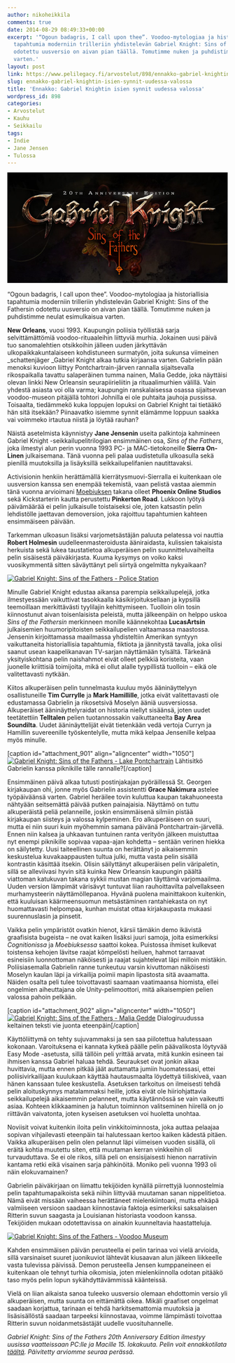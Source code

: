 ```yaml
---
author: nikoheikkila
comments: true
date: 2014-08-29 08:49:33+00:00
excerpt: '“Ogoun badagris, I call upon thee”. Voodoo-mytologiaa ja historiallisia
  tapahtumia moderniin trilleriin yhdistelevän Gabriel Knight: Sins of the Fathersin
  odotettu uusversio on aivan pian täällä. Tomutimme nuken ja puhdistimme neulat esimulkaisua
  varten.'
layout: post
link: https://www.pelilegacy.fi/arvostelut/898/ennakko-gabriel-knightin-isien-synnit-uudessa-valossa
slug: ennakko-gabriel-knightin-isien-synnit-uudessa-valossa
title: 'Ennakko: Gabriel Knightin isien synnit uudessa valossa'
wordpress_id: 898
categories:
- Arvostelut
- Kauhu
- Seikkailu
tags:
- Indie
- Jane Jensen
- Tulossa
---
```


[![Logo](/uploads/2014/08/gabriel_knight_logo_talisman.jpg)](/uploads/2014/08/gabriel_knight_logo_talisman.jpg)



“Ogoun badagris, I call upon thee”. Voodoo-mytologiaa ja historiallisia tapahtumia moderniin trilleriin yhdistelevän Gabriel Knight: Sins of the Fathersin odotettu uusversio on aivan pian täällä. Tomutimme nuken ja puhdistimme neulat esimulkaisua varten.



**New Orleans**, vuosi 1993. Kaupungin poliisia työllistää sarja selvittämättömiä voodoo-rituaaleihin liittyviä murhia. Jokainen uusi päivä tuo sanomalehtien otsikkoihin jälleen uuden järkyttävän ulkopaikkakuntalaiseen kohdistuneen surmatyön, joita sukunsa viimeinen _schattenjäger _Gabriel Knight alkaa tutkia kirjaansa varten. Gabrielin pään menoksi kuvioon liittyy Pontchartrain-järven rannalla sijaitsevalla rikospaikalla tavattu salaperäinen tumma nainen, Malia Gedde, joka näyttäisi olevan linkki New Orleansin seurapiirieliitin ja rituaalimurhien välillä. Vain yhdestä asiasta voi olla varma; kaupungin ranskalaisessa osassa sijaitsevan voodoo-museon pitäjällä tohtori Johnilla ei ole puhtaita jauhoja pussissa. Toisaalta, tiedämmekö kuka loppujen lopuksi on Gabriel Knight tai tietääkö hän sitä itsekään? Piinaavatko isiemme synnit elämämme loppuun saakka vai voimmeko irtautua niistä ja löytää rauhan?

Näistä asetelmista käynnistyy **Jane Jensenin** useita palkintoja kahmineen Gabriel Knight -seikkailupelitrilogian ensimmäinen osa, _Sins of the Fathers_, joka ilmestyi alun perin vuonna 1993 PC- ja MAC-tietokoneille **Sierra On-Linen** julkaisemana. Tänä vuonna peli palaa uudistetulla ulkoasulla sekä pienillä muutoksilla ja lisäyksillä seikkailupelifanien nautittavaksi.

Activisionin henkiin herättämällä kierrätysmuovi-Sierralla ei kuitenkaan ole uusversion kanssa sen enempää tekemistä, vaan pelistä vastaa aiemmin tänä vuonna arvioimani [Moebiuksen](http://www.pelilegacy.fi/arvostelut/569/arvio-moebius-ja-imperiumi-joka-nousi-tai-romahti) takana olleet **Phoenix Online Studios** sekä Kickstarterin kautta perustettu **Pinkerton Road**. Lukkoon lyötyä päivämäärää ei pelin julkaisulle toistaiseksi ole, joten katsastin pelin lehdistölle jaettavan demoversion, joka rajoittuu tapahtumien kahteen ensimmäiseen päivään.

Tarkemman ulkoasun lisäksi varjometsästäjän paluuta pelatessa voi nauttia **Robert Holmesin** uudelleenmasteroidusta ääniraidasta, kulissien takaisista herkuista sekä lukea taustatietoa alkuperäisen pelin suunnitteluvaiheilta pelin sisäisestä päiväkirjasta. Kuuma kysymys on voiko kaksi vuosikymmentä sitten säväyttänyt peli siirtyä ongelmitta nykyaikaan?

[![Gabriel Knight: Sins of the Fathers - Police Station](/uploads/2014/08/gabriel_knight_remake_1-1050x560.jpg)](/uploads/2014/08/gabriel_knight_remake_1.jpg)

Minulle Gabriel Knight edustaa aikansa parempia seikkailupelejä, jotka ilmestyessään vaikuttivat tasokkaalla käsikirjoituksellaan ja kypsillä teemoillaan merkittävästi tyylilajin kehittymiseen. Tuolloin olin tosin kiinnostunut aivan toisenlaisista peleistä, mutta jälkeenpäin on helppo uskoa _Sins of the Fathersin_ merkinneen monille käännekohtaa **LucasArtsin** julkaisemien huumoripitoisten seikkailupelien valtaamassa maastossa. Jensenin kirjoittamassa maailmassa yhdisteltiin Amerikan syntyyn vaikuttaneita historiallisia tapahtumia, fiktiota ja jännitystä tavalla, joka olisi saanut usean kaapelikanavan TV-sarjan näyttämään tylsältä. Tärkeänä yksityiskohtana pelin naishahmot eivät olleet pelkkiä koristeita, vaan juonelle kriittisiä toimijoita, mikä ei ollut alalle tyypillistä tuolloin – eikä ole valitettavasti nytkään.

Kiitos alkuperäisen pelin tunnelmasta kuuluu myös ääninäyttelyyn osallistuneille **Tim Currylle** ja **Mark Hamillille**, jotka eivät valitettavasti ole edustamassa Gabrielin ja rikosetsivä Moselyn ääniä uusversiossa. Alkuperäiset ääninäyttelyraidat on historia niellyt sisäänsä, joten uudet teetätettiin **Telltalen** pelien tuotannossakin vaikuttaneelta **Bay Area Soundilta**. Uudet ääninäyttelijät eivät tietenkään vedä vertoja Curryn ja Hamillin suvereenille työskentelylle, mutta mikä kelpaa Jensenille kelpaa myös minulle.

[caption id="attachment_901" align="aligncenter" width="1050"][![Gabriel Knight: Sins of the Fathers - Lake Pontchartrain](/uploads/2014/08/gabriel_knight_remake_2-1050x560.jpg)](/uploads/2014/08/gabriel_knight_remake_2.jpg) Lähtisitkö Gabrielin kanssa piknikille tälle rannalle?[/caption]

Ensimmäinen päivä alkaa tutusti postinjakajan pyöräillessä St. Georgen kirjakaupan ohi, jonne myös Gabrielin assistentti **Grace Nakimura** astelee työpäiväänsä varten. Gabriel heräilee tovin kuluttua kaupan takahuoneesta nähtyään seitsemättä päivää putken painajaisia. Näyttämö on tuttu alkuperäistä peliä pelanneille, joskin ensimmäisenä silmiin pistää kirjakaupan siisteys ja valossa kylpeminen. Ero alkuperäiseen on suuri, mutta ei niin suuri kuin myöhemmin samana päivänä Pontchartrain-järvellä. Ennen niin kalsea ja uhkaavan tuntuinen ranta verityön jälkeen muistuttaa nyt enempi piknikille sopivaa vapaa-ajan kohdetta – sentään verinen hiekka on säilytetty. Uusi taiteellinen suunta on herättänyt jo aikaisemmin keskustelua kuvakaappausten tultua julki, mutta vasta pelin sisällä kontrastin käsittää itsekin. Olisin säilyttänyt alkuperäisen pelin väripaletin, sillä se alleviivasi hyvin sitä kuinka New Orleansin kaupungin päältä viattoman katukuvan takana sykkii mustan magian täyttämä varjomaailma. Uuden version lämpimät värisävyt tuntuvat liian rauhoittavilta palvellakseen murhamysteerin näyttämöllepanoa. Hyvänä puolena mainittakoon kuitenkin, että kuuluisan käärmeensuomun metsästäminen rantahiekasta on nyt huomattavasti helpompaa, kunhan muistat ottaa kirjakaupasta mukaasi suurennuslasin ja pinsetit.

Vaikka pelin ympäristöt ovatkin hienot, kärsii tämäkin demo ikävistä graafisista bugeista – ne ovat kaiken lisäksi juuri samoja, joita esimerkiksi _Cognitionissa_ ja _Moebiuksessa_ saattoi kokea. Puistossa ihmiset kulkevat toistensa kehojen lävitse raajat kömpelösti heiluen, hahmot tarraavat esineisiin luonnottoman näköisesti ja raajat sujahtelevat läpi milloin mistäkin. Poliisiasemalla Gabrielin ranne tunkeutuu varsin kivuttoman näköisesti Moselyn kaulan läpi ja virkailija poimii mapin lipastosta sitä avaamatta. Näiden osalta peli tulee toivottavasti saamaan vaatimaansa hiomista, ellei ongelmien aiheuttajana ole Unity-pelimoottori, mitä aikaisempien pelien valossa pahoin pelkään.

[caption id="attachment_902" align="aligncenter" width="1050"][![Gabriel Knight: Sins of the Fathers - Malia Gedde](/uploads/2014/08/gabriel_knight_remake_3-1050x560.jpg)](/uploads/2014/08/gabriel_knight_remake_3.jpg) Dialogiruudussa keltainen teksti vie juonta eteenpäin[/caption]

Käyttöliittymä on tehty sujuvammaksi ja sen saa piilotettua halutessaan kokonaan. Varoituksena ei kannata kytkeä päälle pelin päävalikosta löytyvää Easy Mode -asetusta, sillä tällöin peli yrittää arvata, mitä kunkin esineen tai ihmisen kanssa Gabriel haluaa tehdä. Seuraukset ovat jonkin aikaa huvittavia, mutta ennen pitkää jäät auttamatta jumiin huomatessasi, ettei poliisivirkailijaan kuulukaan käyttää hautausmaalta löydettyä tiiliskiveä, vaan hänen kanssaan tulee keskustella. Asetuksen tarkoitus on ilmeisesti tehdä pelin aloituskynnys matalammaksi heille, jotka eivät ole hiiriohjattavia seikkailupelejä aikaisemmin pelanneet, mutta käytännössä se vain vaikeutti asiaa. Kohteen klikkaaminen ja halutun toiminnon valitseminen hiirellä on jo riittävän vaivatonta, joten kyseisen asetuksen voi huoletta unohtaa.

Noviisit voivat kuitenkin iloita pelin vinkkitoiminnosta, joka auttaa pelaajaa sopivan vihjailevasti eteenpäin tai halutessaan kertoo kaiken kädestä pitäen. Vaikka alkuperäisen pelin olen pelannut läpi viimeisen vuoden sisällä, oli eräitä kohtia muutettu siten, että muutaman kerran vinkkeihin oli turvauduttava. Se ei ole rikos, sillä peli on ensisijaisesti hienon narratiivin kantama retki eikä visainen sarja pähkinöitä. Moniko peli vuonna 1993 oli näin elokuvamainen?

Gabrielin päiväkirjaan on liimattu tekijöiden kynällä piirrettyjä luonnostelmia pelin tapahtumapaikoista sekä niihin liittyvää muutaman sanan nippelitietoa. Nämä eivät missään vaiheessa herättäneet mielenkiintoani, mutta ehkäpä valmiiseen versioon saadaan kiinnostavia faktoja esimerkiksi saksalaisen Ritterin suvun saagasta ja Louisianan historiasta voodoon kanssa. Tekijöiden mukaan odotettavissa on ainakin kuunneltavia haastatteluja.

[![Gabriel Knight: Sins of the Fathers - Voodoo Museum](/uploads/2014/08/gabriel_knight_remake_4-1050x560.jpg)](/uploads/2014/08/gabriel_knight_remake_4.jpg)

Kahden ensimmäisen päivän perusteella ei pelin tarinaa voi vielä arvioida, sillä varsinaiset suuret juonikuviot lähtevät kiusaavan alun jälkeen liikkeelle vasta tulevissa päivissä. Demon perusteella Jensen kumppaneineen ei kuitenkaan ole tehnyt turhia oikomisia, joten mielenkiinnolla odotan pitääkö taso myös pelin lopun sykähdyttävämmissä käänteissä.

Vielä on liian aikaista sanoa tuleeko uusversio olemaan ehdottomin versio yli alkuperäisen, mutta suunta on eittämättä oikea. Mikäli graafiset ongelmat saadaan korjattua, tarinaan ei tehdä harkitsemattomia muutoksia ja lisäsisällöstä saadaan tarpeeksi kiinnostavaa, voimme lämpimästi toivottaa Ritterin suvun noidanmetsästäjät uudelle vuosituhannelle.

_Gabriel Knight: Sins of the Fathers 20th Anniversary Edition ilmestyy uusissa vaatteissaan PC:lle ja Macille 15. lokakuuta. Pelin voit ennakkotilata [täältä](http://store.postudios.com/products/gabriel-knight-sins-of-the-fathers-20th-anniversary-edition-preorder). Päivitetty arviomme seuraa perässä._


